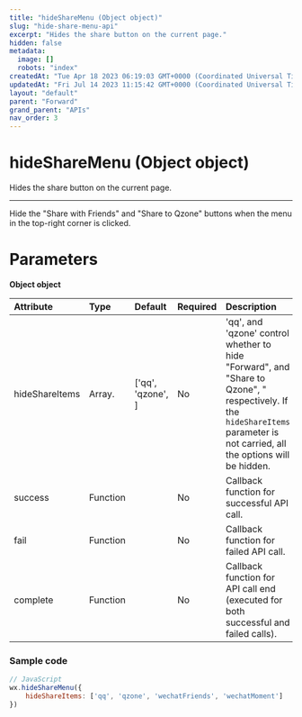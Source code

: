 ```yaml
---
title: "hideShareMenu (Object object)"
slug: "hide-share-menu-api"
excerpt: "Hides the share button on the current page."
hidden: false
metadata: 
  image: []
  robots: "index"
createdAt: "Tue Apr 18 2023 06:19:03 GMT+0000 (Coordinated Universal Time)"
updatedAt: "Fri Jul 14 2023 11:15:42 GMT+0000 (Coordinated Universal Time)"
layout: "default"
parent: "Forward"
grand_parent: "APIs"
nav_order: 3
---
```

# hideShareMenu (Object object) 
Hides the share button on the current page.

***

Hide the "Share with Friends" and "Share to Qzone" buttons when the menu in the top-right corner is clicked.

# Parameters

**Object object**

| Attribute | Type | Default | Required | Description |
| :-------- | :--- | :------ | :------- | :---------- |
| hideShareItems | Array.<string> | ['qq', 'qzone', ] | No | 'qq', and 'qzone' control whether to hide \"Forward\", and \"Share to Qzone\", \" respectively. If the `hideShareItems` parameter is not carried, all the options will be hidden. |
| success | Function |  | No | Callback function for successful API call. |
| fail | Function |  | No | Callback function for failed API call. |
| complete | Function |  | No | Callback function for API call end (executed for both successful and failed calls). |

### Sample code

```javascript
// JavaScript
wx.hideShareMenu({
	hideShareItems: ['qq', 'qzone', 'wechatFriends', 'wechatMoment']
})
```
